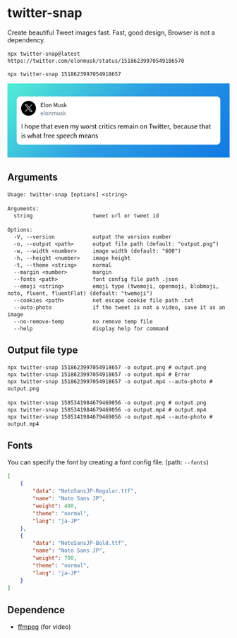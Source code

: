 # twitter-snap

Create beautiful Tweet images fast.
Fast, good design, Browser is not a dependency.

```shell
npx twitter-snap@latest https://twitter.com/elonmusk/status/15186239970549186570
```

```shell
npx twitter-snap 1518623997054918657
```

![image](./docs/img/output.png)

## Arguments

```shell
Usage: twitter-snap [options] <string>

Arguments:
  string                   tweet url or tweet id

Options:
  -V, --version            output the version number
  -o, --output <path>      output file path (default: "output.png")
  -w, --width <number>     image width (default: "600")
  -h, --height <number>    image height
  -t, --theme <string>     normal
  --margin <number>        margin
  --fonts <path>           font config file path .json
  --emoji <string>         emoji type (twemoji, openmoji, blobmoji, noto, fluent, fluentFlat) (default: "twemoji")
  --cookies <path>         net escape cookie file path .txt
  --auto-photo             if the tweet is not a video, save it as an image
  --no-remove-temp         no remove temp file
  --help                   display help for command
```

## Output file type

```shell
npx twitter-snap 1518623997054918657 -o output.png # output.png
npx twitter-snap 1518623997054918657 -o output.mp4 # Error
npx twitter-snap 1518623997054918657 -o output.mp4 --auto-photo # output.png

npx twitter-snap 1585341984679469056 -o output.png # output.png
npx twitter-snap 1585341984679469056 -o output.mp4 # output.mp4
npx twitter-snap 1585341984679469056 -o output.mp4 --auto-photo # output.mp4
```

## Fonts

You can specify the font by creating a font config file. (path: `--fonts`)

```json
[
    {
        "data": "NotoSansJP-Regular.ttf",
        "name": "Noto Sans JP",
        "weight": 400,
        "theme": "normal",
        "lang": "ja-JP"
    },
    {
        "data": "NotoSansJP-Bold.ttf",
        "name": "Noto Sans JP",
        "weight": 700,
        "theme": "normal",
        "lang": "ja-JP"
    }
]
```

## Dependence

- [ffmpeg](https://ffmpeg.org/) (for video)
